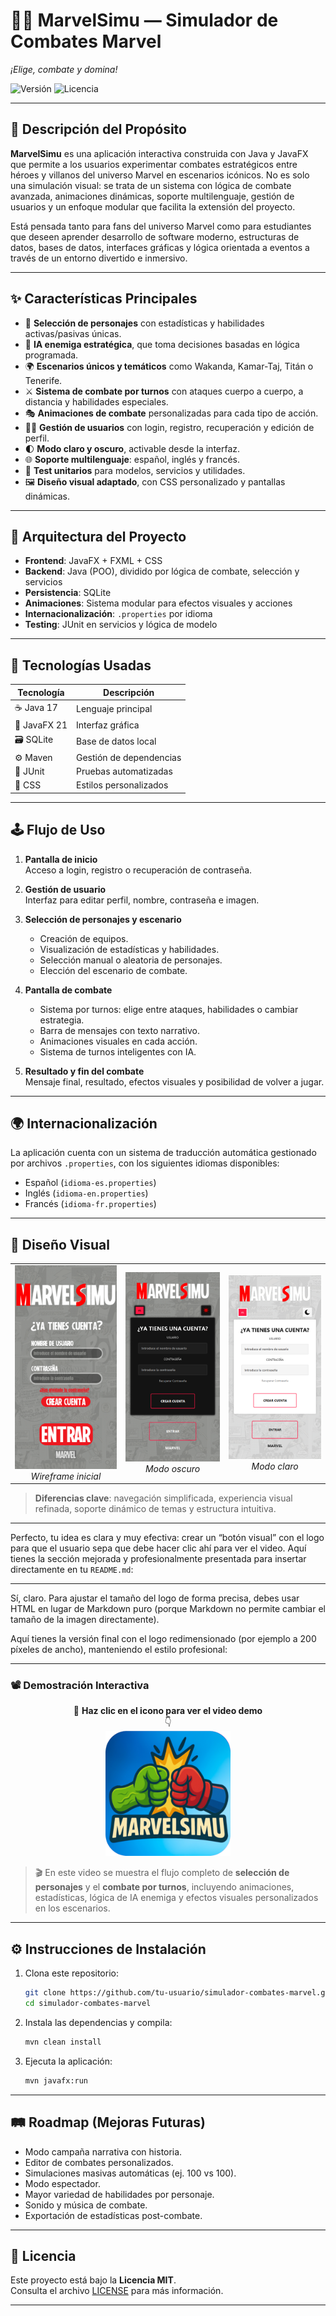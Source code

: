 # 🦸‍♂️ MarvelSimu — Simulador de Combates Marvel  
*¡Elige, combate y domina!*

![Versión](https://img.shields.io/badge/version-1.0.0-blue.svg)
![Licencia](https://img.shields.io/badge/licencia-MIT-yellow.svg)

---

## 🧩 Descripción del Propósito

**MarvelSimu** es una aplicación interactiva construida con Java y JavaFX que permite a los usuarios experimentar combates estratégicos entre héroes y villanos del universo Marvel en escenarios icónicos. No es solo una simulación visual: se trata de un sistema con lógica de combate avanzada, animaciones dinámicas, soporte multilenguaje, gestión de usuarios y un enfoque modular que facilita la extensión del proyecto.

Está pensada tanto para fans del universo Marvel como para estudiantes que deseen aprender desarrollo de software moderno, estructuras de datos, bases de datos, interfaces gráficas y lógica orientada a eventos a través de un entorno divertido e inmersivo.

---

## ✨ Características Principales

- 🧠 **Selección de personajes** con estadísticas y habilidades activas/pasivas únicas.
- 🦾 **IA enemiga estratégica**, que toma decisiones basadas en lógica programada.
- 🌍 **Escenarios únicos y temáticos** como Wakanda, Kamar-Taj, Titán o Tenerife.
- ⚔️ **Sistema de combate por turnos** con ataques cuerpo a cuerpo, a distancia y habilidades especiales.
- 🎭 **Animaciones de combate** personalizadas para cada tipo de acción.
- 🧑‍💼 **Gestión de usuarios** con login, registro, recuperación y edición de perfil.
- 🌓 **Modo claro y oscuro**, activable desde la interfaz.
- 🌐 **Soporte multilenguaje**: español, inglés y francés.
- 🧪 **Test unitarios** para modelos, servicios y utilidades.
- 🖼️ **Diseño visual adaptado**, con CSS personalizado y pantallas dinámicas.

---

## 🧱 Arquitectura del Proyecto

- **Frontend**: JavaFX + FXML + CSS  
- **Backend**: Java (POO), dividido por lógica de combate, selección y servicios  
- **Persistencia**: SQLite  
- **Animaciones**: Sistema modular para efectos visuales y acciones  
- **Internacionalización**: `.properties` por idioma  
- **Testing**: JUnit en servicios y lógica de modelo  

---

## 🧪 Tecnologías Usadas

| Tecnología    | Descripción              |
|---------------|--------------------------|
| ☕ Java 17     | Lenguaje principal       |
| 🎨 JavaFX 21  | Interfaz gráfica         |
| 🗃️ SQLite     | Base de datos local      |
| ⚙️ Maven      | Gestión de dependencias  |
| 🧪 JUnit       | Pruebas automatizadas    |
| 🎨 CSS        | Estilos personalizados   |

---

## 🕹️ Flujo de Uso

1. **Pantalla de inicio**  
   Acceso a login, registro o recuperación de contraseña.

2. **Gestión de usuario**  
   Interfaz para editar perfil, nombre, contraseña e imagen.

3. **Selección de personajes y escenario**  
   - Creación de equipos.
   - Visualización de estadísticas y habilidades.
   - Selección manual o aleatoria de personajes.
   - Elección del escenario de combate.

4. **Pantalla de combate**  
   - Sistema por turnos: elige entre ataques, habilidades o cambiar estrategia.
   - Barra de mensajes con texto narrativo.
   - Animaciones visuales en cada acción.
   - Sistema de turnos inteligentes con IA.

5. **Resultado y fin del combate**  
   Mensaje final, resultado, efectos visuales y posibilidad de volver a jugar.

---

## 🌍 Internacionalización

La aplicación cuenta con un sistema de traducción automática gestionado por archivos `.properties`, con los siguientes idiomas disponibles:

- Español (`idioma-es.properties`)
- Inglés (`idioma-en.properties`)
- Francés (`idioma-fr.properties`)

---

## 🎨 Diseño Visual

<div align="center">
  <table>
    <tr>
      <td align="center">
        <img src="docs/images/prototipo-inicial.png" width="250px" alt="Wireframe inicial"/>
        <br/>
        <i>Wireframe inicial</i>
      </td>
      <td align="center">
        <img src="docs/images/inicio-oscuro.png" width="250px" alt="Modo Oscuro"/>
        <br/>
        <i>Modo oscuro</i>
      </td>
      <td align="center">
        <img src="docs/images/inicio-claro.png" width="250px" alt="Modo Claro"/>
        <br/>
        <i>Modo claro</i>
      </td>
    </tr>
  </table>
</div>

> **Diferencias clave**: navegación simplificada, experiencia visual refinada, soporte dinámico de temas y estructura intuitiva.

---

Perfecto, tu idea es clara y muy efectiva: crear un “botón visual” con el logo para que el usuario sepa que debe hacer clic ahí para ver el video. Aquí tienes la sección mejorada y profesionalmente presentada para insertar directamente en tu `README.md`:

---

Sí, claro. Para ajustar el tamaño del logo de forma precisa, debes usar HTML en lugar de Markdown puro (porque Markdown no permite cambiar el tamaño de la imagen directamente).

Aquí tienes la versión final con el logo redimensionado (por ejemplo a 200 píxeles de ancho), manteniendo el estilo profesional:

---

### 📽️ Demostración Interactiva

<div align="center">

🔴 **Haz clic en el icono para ver el video demo**  
👇  
<a href="https://www.youtube.com/watch?v=B8pD74ChRik">
  <img src="docs/images/icon-logo.png" width="200" alt="Ver demo en YouTube"/>
</a>

</div>

> 🎬 En este video se muestra el flujo completo de **selección de personajes** y el **combate por turnos**, incluyendo animaciones, estadísticas, lógica de IA enemiga y efectos visuales personalizados en los escenarios.

---

## ⚙️ Instrucciones de Instalación

1. Clona este repositorio:
   ```bash
   git clone https://github.com/tu-usuario/simulador-combates-marvel.git
   cd simulador-combates-marvel
   ```

2. Instala las dependencias y compila:
   ```bash
   mvn clean install
   ```

3. Ejecuta la aplicación:
   ```bash
   mvn javafx:run
   ```

---

## 🛤️ Roadmap (Mejoras Futuras)

- Modo campaña narrativa con historia.
- Editor de combates personalizados.
- Simulaciones masivas automáticas (ej. 100 vs 100).
- Modo espectador.
- Mayor variedad de habilidades por personaje.
- Sonido y música de combate.
- Exportación de estadísticas post-combate.

---

## 📜 Licencia

Este proyecto está bajo la **Licencia MIT**.  
Consulta el archivo [LICENSE](LICENSE) para más información.

---
